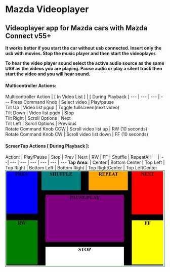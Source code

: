 # Mazda Videoplayer
## Videoplayer app for Mazda cars with Mazda Connect v55+

**It works better if you start the car without usb connected. Insert only the usb with movies. Stop the music player and then start the videoplayer.**

**To hear the video player sound select the active audio source as the same USB as the videos you are playing.  Pause audio or play a silent track then start the video and you will hear sound.**
#### Multicontroller Actions:
  Multicontroller Action   |   [ In Video List ]     |  [ During Playback ]
 --- | --- | --- | ---
  Press Command Knob    |   Select video     |   Play/pause  
  Tilt Up      |   Video list pgup    |   Toggle fullscreen(next video)   
  Tilt Down      |   Video list pgdn    |   Stop       
  Tilt Right      |   Scroll Options   |   Next    
  Tilt Left      |   Scroll Options    |   Previous  
  Rotate Command Knob CCW   |   Scroll video list up   |   RW (10 seconds)  
  Rotate Command Knob CW   |   Scroll video list down | FF (10 seconds)
#### ScreenTap Actions [ During Playback ]:

Action: | Play/Pause | Stop | Prev | Next | RW | FF | Shuffle | RepeatAll
---|---| --- | --- | --- | --- | --- | ---
**Tap Area:** | Center | Bottom Center | Top Left | Top Right | Bottom Left | Bottom Right | Top RightCenter | Top LeftCenter
![Touch Screen Control Map](scrnCtrlMap.jpg)

